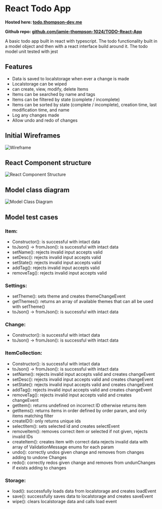 
# React Todo App

**Hosted here: [todo.thompson-dev.me](https://todo.thompson-dev.me/)**

**Github repo: [github.com/jamie-thompson-1024/TODO-React-App](https://github.com/jamie-thompson-1024/TODO-React-App/)**

A basic todo app built in react with typescript. 
The todo functionality built in a model object and then with a react interface build around it.
The todo model unit tested with jest

## Features

- Data is saved to localstorage when ever a change is made
- Localstorage can be wiped
- can create, view, modify, delete Items
- Items can be searched by name and tags
- Items can be filtered by state (complete / incomplete)
- Items can be sorted by state (complete / incomplete), creation time, last modification time, and name
- Log any changes made
- Allow undo and redo of changes

## Initial Wireframes

![Wireframe](/Assets/projects/images/todoapp-wireframe.png "todo wireframe")

## React Component structure

![React Component Structure](/Assets/projects/images/todoapp-reactdiagram.png "react diagram")

## Model class diagram

![Model Class Diagram](/Assets/projects/images/todoapp-classdiagram.png "class diagram")

## Model test cases

### Item:

- Constructor(): is successful with intact data
- toJson() -> fromJson():  is successful with intact data
- setName(): rejects invalid input accepts valid
- setDesc(): rejects invalid input accepts valid
- setState(): rejects invalid input accepts valid
- addTag(): rejects invalid input accepts valid
- removeTag(): rejects invalid input accepts valid

### Settings:

- setTheme(): sets theme and creates themeChangeEvent
- getThemes(): returns an array of available themes that can all be used with setTheme()
- toJson() -> fromJson(): is successful with intact data

### Change:

- Constructor(): is successful with intact data
- toJson() -> fromJson(): is successful with intact data

### ItemCollection:

- Constructor(): is successful with intact data
- toJson() -> fromJson():  is successful with intact data
- setName(): rejects invalid input accepts valid and creates changeEvent
- setDesc(): rejects invalid input accepts valid and creates changeEvent
- setState(): rejects invalid input accepts valid and creates changeEvent
- addTag(): rejects invalid input accepts valid and creates changeEvent
- removeTag(): rejects invalid input accepts valid and creates changeEvent
- getItem(): returns undefined on incorrect ID otherwise returns item
- getItems(): returns items in order defined by order param, and only items matching filter
- createID(): only returns unique ids
- selectItem(): sets selected id and creates selectEvent
- removeItem(): removes correct item or selected if not given, rejects invalid IDs
- createItem(): creates item with correct data rejects invalid data with array of ValidationMessage enums for each param
- undo(): correctly undos given change and removes from changes adding to undone Changes
- redo(): correctly redos given change and removes from undunChanges if exists adding to changes

### Storage:

- load(): successfully loads data from localstorage and creates loadEvent
- save(): successfully saves data to localstorage and creates saveEvent
- wipe(): clears localstorage data and calls load event

